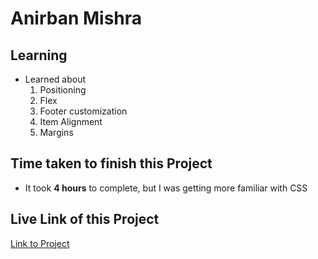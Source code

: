 # Anirban Mishra

## Learning

- Learned about 
    1. Positioning 
    2. Flex
    3. Footer customization
    4. Item Alignment
    5. Margins
    
## Time taken to finish this Project

- It took **4 hours** to complete, but I was getting more familiar with CSS

## Live Link of this Project
[Link to Project](https://jsb-p-3.netlify.app)




